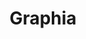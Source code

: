 ---
git: https://github.com/graphia-app
logohandle: graphiaapp
sort: graphia
title: Graphia
website: https://graphia.app/
---
